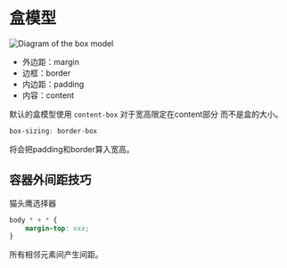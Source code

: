 # 盒模型

![Diagram of the box model](https://mdn.mozillademos.org/files/16558/box-model.png)

- 外边距：margin
- 边框：border
- 内边距：padding
- 内容：content

默认的盒模型使用 `content-box` 对于宽高限定在content部分 而不是盒的大小。 

```css
box-sizing: border-box
```

将会把padding和border算入宽高。

## 容器外间距技巧

猫头鹰选择器

```css
body * + * {
    margin-top: xxx;
}
```

所有相邻元素间产生间距。